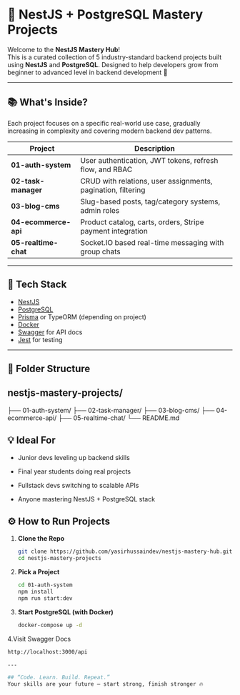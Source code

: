 # 🚀 NestJS + PostgreSQL Mastery Projects

Welcome to the **NestJS Mastery Hub**!  
This is a curated collection of 5 industry-standard backend projects built using **NestJS** and **PostgreSQL**. Designed to help developers grow from beginner to advanced level in backend development 🚀

---

## 📚 What's Inside?

Each project focuses on a specific real-world use case, gradually increasing in complexity and covering modern backend dev patterns.

| Project | Description |
|--------|-------------|
| **01-auth-system** | User authentication, JWT tokens, refresh flow, and RBAC |
| **02-task-manager** | CRUD with relations, user assignments, pagination, filtering |
| **03-blog-cms** | Slug-based posts, tag/category systems, admin roles |
| **04-ecommerce-api** | Product catalog, carts, orders, Stripe payment integration |
| **05-realtime-chat** | Socket.IO based real-time messaging with group chats |

---

## 🔧 Tech Stack

- [NestJS](https://nestjs.com/)
- [PostgreSQL](https://www.postgresql.org/)
- [Prisma](https://www.prisma.io/) or TypeORM (depending on project)
- [Docker](https://www.docker.com/)
- [Swagger](https://swagger.io/) for API docs
- [Jest](https://jestjs.io/) for testing

---

## 📁 Folder Structure

## nestjs-mastery-projects/
├── 01-auth-system/
├── 02-task-manager/
├── 03-blog-cms/
├── 04-ecommerce-api/
├── 05-realtime-chat/
└── README.md

## 💡 Ideal For
- Junior devs leveling up backend skills

- Final year students doing real projects

- Fullstack devs switching to scalable APIs

- Anyone mastering NestJS + PostgreSQL stack



## ⚙️ How to Run Projects

1. **Clone the Repo**
   ```bash
   git clone https://github.com/yasirhussaindev/nestjs-mastery-hub.git
   cd nestjs-mastery-projects

2. **Pick a Project**
   ```bash
   cd 01-auth-system
   npm install
   npm run start:dev

3. **Start PostgreSQL (with Docker)**
   ```bash
   docker-compose up -d

4.Visit Swagger Docs
   ```bash
   http://localhost:3000/api
   
---

## “Code. Learn. Build. Repeat.”
Your skills are your future — start strong, finish stronger 🔥